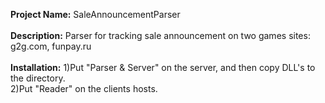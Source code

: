 **Project Name:** SaleAnnouncementParser<br/><br/>
**Description:** Parser for tracking sale announcement on two games sites: g2g.com, funpay.ru<br/><br/>
**Installation:** 1)Put "Parser & Server" on the server, and then copy DLL's to the directory. <br/>
                  2)Put "Reader" on the clients hosts.
